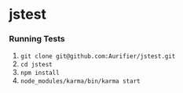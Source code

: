 # jstest
### Running Tests
1. `git clone git@github.com:Aurifier/jstest.git`
2. `cd jstest`
3. `npm install`
4. `node_modules/karma/bin/karma start`
